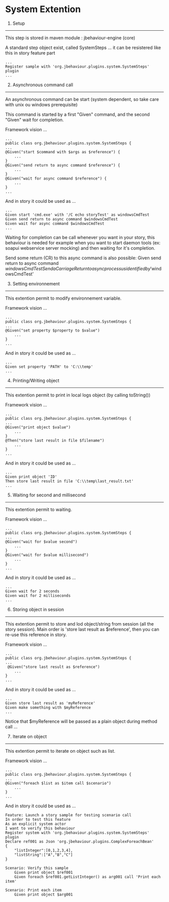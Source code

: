 System Extention
================

1. Setup
--------

This step is stored in maven module : jbehaviour-engine (core)

A standard step object exist, called SystemSteps ... it can be resistered like this in story feature part

	...
	Register sample with 'org.jbehaviour.plugins.system.SystemSteps' plugin
	...

2. Asynchronous command call
----------------------------

An asynchronous command can be start (system dependent, so take care with unix ou windows prerequisite)

This command is started by a first "Given" command, and the second "Given" wait for completion.

Framework vision ...

	...
	public class org.jbehaviour.plugins.system.SystemSteps {
	...
	@Given("start $command with $args as $reference") {
		...
	}
	@Given("send return to async command $reference") {
		...
	}
	@Given("wait for async command $reference") {
		...
	}
	...

And in story it could be used as ...

	...
	Given start 'cmd.exe' with '/C echo storyTest' as windowsCmdTest
	Given send return to async command $windowsCmdTest
	Given wait for async command $windowsCmdTest
	...

Waiting for completion can be call whenever you want in your story, this behaviour is needed for example
when you want to start daemon tools (ex: soapui webservice server mocking) and then waiting for it's completion.

Send some return (CR) to this async command is also possible:
	Given send return to async command $windowsCmdTest
Send a Carriage Return to async processus identified by '$windowsCmdTest'

3. Setting environnement
------------------------

This extention permit to modify environnement variable.

Framework vision ...

	...
	public class org.jbehaviour.plugins.system.SystemSteps {
	...
	@Given("set property $property to $value")
		...
	}
	...

And in story it could be used as ...

	...
	Given set property 'PATH' to 'C:\\temp'
	...

4. Printing/Writing object
--------------------------

This extention permit to print in local logs object (by calling toString())

Framework vision ...

	...
	public class org.jbehaviour.plugins.system.SystemSteps {
	...
	@Given("print object $value")
		...
	}
	@Then("store last result in file $filename")
		...
	}
	...

And in story it could be used as ...

	...
	Given print object 'ID'
	Then store last result in file 'C:\\temp\last_result.txt'
	...

5. Waiting for second and millisecond
-------------------------------------

This extention permit to waiting.

Framework vision ...

	...
	public class org.jbehaviour.plugins.system.SystemSteps {
	...
	@Given("wait for $value second")
		...
	}
	@Given("wait for $value millisecond")
		...
	}
	...

And in story it could be used as ...

	...
	Given wait for 2 seconds
	Given wait for 2 milliseconds
	...

6. Storing object in session
----------------------------

This extention permit to store and lod object/string from session (all the story session).
Main order is 'store last result as $reference', then you can re-use this reference in story.

Framework vision ...

	...
	public class org.jbehaviour.plugins.system.SystemSteps {
	...
	 @Given("store last result as $reference")
		...
	}
	...

And in story it could be used as ...

	...
	Given store last result as 'myReference'
	Given make something with $myReference
	...

Notice that $myReference will be passed as a plain object during method call ...

7. Iterate on object
--------------------

This extention permit to iterate on object such as list.

Framework vision ...

	...
	public class org.jbehaviour.plugins.system.SystemSteps {
	...
	@Given("foreach $list as $item call $scenario")
		...
	}
	...

And in story it could be used as ...

	Feature: Launch a story sample for testing scenario call
	In order to test this feature
	As an explicit system actor
	I want to verify this behaviour
	Register system with 'org.jbehaviour.plugins.system.SystemSteps' plugin
	Declare ref001 as Json 'org.jbehaviour.plugins.ComplexForeachBean'
	{
		"listInteger":[0,1,2,3,4],
		"listString":["A","B","C"]
	}

	Scenario: Verify this sample
		Given print object $ref001
		Given foreach $ref001.getListInteger() as arg001 call 'Print each item'

	Scenario: Print each item
		Given print object $arg001

